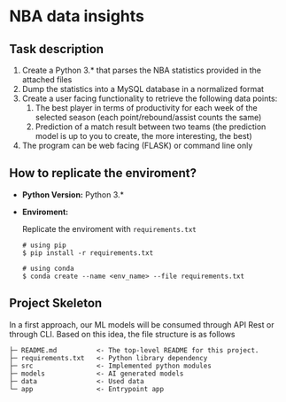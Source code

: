 # NBA data insights

## Task description

1. Create a Python 3.* that parses the NBA statistics provided in the attached files
2. Dump the statistics into a MySQL database in a normalized format
3. Create a user facing functionality to retrieve the following data points:
	1. The best player in terms of productivity for each week of the selected season (each point/rebound/assist counts the same)
	2. Prediction of a match result between two teams (the prediction model is up to you to create, the more interesting, the best)
4. The program can be web facing (FLASK) or command line only


## How to replicate the enviroment?

- **Python Version:** Python 3.*

- **Enviroment:**

    Replicate the enviroment with `requirements.txt`
    ```
    # using pip
    $ pip install -r requirements.txt

    # using conda
    $ conda create --name <env_name> --file requirements.txt
    ```

## Project Skeleton

In a first approach, our ML models will be consumed through API Rest or through CLI. Based on this idea, the file structure is as follows

```raw  text
├─ README.md          <- The top-level README for this project.
├─ requirements.txt   <- Python library dependency
├─ src                <- Implemented python modules
├─ models             <- AI generated models
├─ data               <- Used data
└─ app                <- Entrypoint app
```


